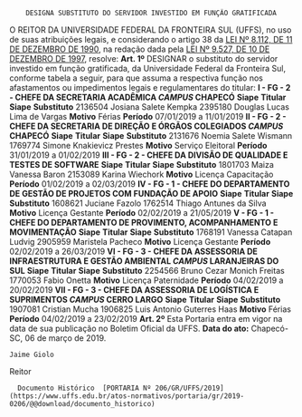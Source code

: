         DESIGNA SUBSTITUTO DO SERVIDOR INVESTIDO EM FUNÇÃO GRATIFICADA  

 O REITOR DA UNIVERSIDADE FEDERAL DA FRONTEIRA SUL (UFFS), no uso de suas atribuições legais, e considerando o artigo 38 da [LEI Nº 8.112, DE 11 DE DEZEMBRO DE 1990](http://www.planalto.gov.br/ccivil_03/LEIS/L8112cons.htm), na redação dada pela [LEI Nº 9.527, DE 10 DE DEZEMBRO DE 1997](http://www.planalto.gov.br/ccivil_03/LEIS/L9527.htm), resolve:   **Art. 1º**  DESIGNAR o substituto do servidor investido em função gratificada, da Universidade Federal da Fronteira Sul, conforme tabela a seguir, para que assuma a respectiva função nos afastamentos ou impedimentos legais e regulamentares do titular: **I - FG - 2 - CHEFE DA SECRETARIA ACADÊMICA *CAMPUS*  CHAPECÓ**     **Siape**   **Titular**   **Siape**   **Substituto**     2136504   Josiana Salete Kempka   2395180   Douglas Lucas Lima de Vargas     **Motivo**   Férias   **Período**   07/01/2019 a 11/01/2019     **II - FG - 2 - CHEFE DA SECRETARIA DE DIREÇÃO E ÓRGÃOS COLEGIADOS *CAMPUS*  CHAPECÓ**     **Siape**   **Titular**   **Siape**   **Substituto**     2131676   Noemia Salete Wismann   1769774   Simone Knakievicz Prestes     **Motivo**   Serviço Eleitoral   **Período**   31/01/2019 a 01/02/2019     **III - FG - 2 - CHEFE DA DIVISÃO DE QUALIDADE E TESTES DE SOFTWARE**     **Siape**   **Titular**   **Siape**   **Substituto**     1801703   Maiza Vanessa Baron   2153089   Karina Wiechork     **Motivo**   Licença Capacitação   **Período**   01/02/2019 a 02/03/2019     **IV - FG - 1 - CHEFE DO DEPARTAMENTO DE GESTÃO DE PROJETOS COM FUNDAÇÃO DE APOIO**     **Siape**   **Titular**   **Siape**   **Substituto**     1608621   Juciane Fazolo   1762514   Thiago Antunes da Silva     **Motivo**   Licença Gestante   **Período**   02/02/2019 a 21/05/2019     **V - FG - 1 - CHEFE DO DEPARTAMENTO DE PROVIMENTO, ACOMPANHAMENTO E MOVIMENTAÇÃO**     **Siape**   **Titular**   **Siape**   **Substituto**     1768191   Vanessa Catapan Ludvig   2905959   Maristela Pacheco     **Motivo**   Licença Gestante   **Período**   02/02/2019 a 26/03/2019     **VI - FG - 3 - CHEFE DA ASSESSORIA DE INFRAESTRUTURA E GESTÃO AMBIENTAL *CAMPUS*  LARANJEIRAS DO SUL**     **Siape**   **Titular**   **Siape**   **Substituto**     2254566   Bruno Cezar Monich Freitas   1770053   Fabio Onetta     **Motivo**   Licença Paternidade   **Período**   04/02/2019 a 20/02/2019     **VII - FG - 3 - CHEFE DA ASSESSORIA DE LOGÍSTICA E SUPRIMENTOS *CAMPUS*  CERRO LARGO**     **Siape**   **Titular**   **Siape**   **Substituto**     1907081   Cristian Mucha   1906825   Luis Antonio Guterres Haas     **Motivo**   Férias   **Período**   04/02/2019 a 23/02/2019       **Art. 2º**  Esta Portaria entra em vigor na data de sua publicação no Boletim Oficial da UFFS.      **Data do ato:** Chapecó-SC, 06 de março de 2019.   
 

    Jaime Giolo   
 Reitor 

      Documento Histórico  [PORTARIA Nº 206/GR/UFFS/2019](https://www.uffs.edu.br/atos-normativos/portaria/gr/2019-0206/@@download/documento_historico)     
      